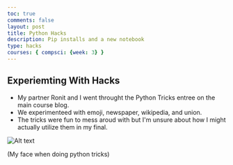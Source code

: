 ```yaml
---
toc: true
comments: false
layout: post
title: Python Hacks
description: Pip installs and a new notebook
type: hacks
courses: { compsci: {week: 3} }
---
```


## Experiemting With Hacks
- My partner Ronit and I went throught the Python Tricks entree on the main course blog.
- We experimenteed with emoji, newspaper, wikipedia, and union.
- The tricks were fun to mess aroud with but I'm unsure about how I might actually utilize them in my final. 

![Alt text](../../../../images/utterlyshocked.jpg) 

(My face when doing python tricks)
